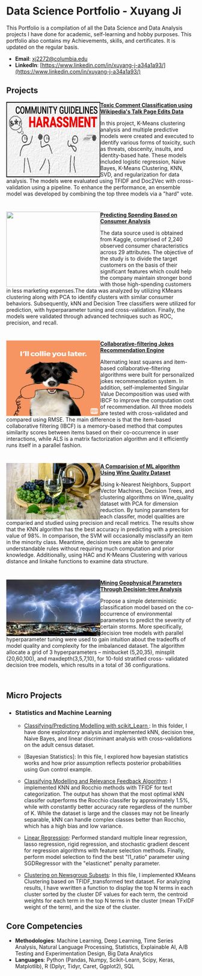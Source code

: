 # Data Science Portfolio - Xuyang Ji
This Portfolio is a compilation of all the Data Science and Data Analysis projects I have done for academic, self-learning and hobby purposes. This portfolio also contains my Achievements, skills, and certificates. It is updated on the regular basis.

- **Email**: [xj2272@columbia.edu](xj2272@columbia.edu)
- **LinkedIn**: [https://www.linkedin.com/in/xuyang-j-a34a1a93/](https://www.linkedin.com/in/xuyang-j-a34a1a93/)

## Projects

<img align="left" width="250" height="200" src="https://github.com/Celinejxy/Porforlio_data_science/blob/main/Images/toxic_comm.jpeg"> **[Toxic Comment Classification using Wikipedia's Talk Page Edits Data](https://github.com/jjbocek/ToxicApp.git)**

In this project, K-Means clustering analysis and multiple predictive models were created and executed to identify various forms of toxicity, such as threats, obscenity, insults, and identity-based hate. These models included logistic regression, Naïve Bayes, K-Means Clustering, KNN, SVD, and regularization for data analysis. The models were evaluated using TFIDF and Doc2Vec with cross-validation using a pipeline. To enhance the performance, an ensemble model was developed by combining the top three models via a "hard" vote.


#

<img align="left" width="250" height="200" src="https://github.com/archd3sai/Portfolio/blob/master/Images/instacart.jpeg"> **[Predicting Spending Based on Consumer Analysis](https://github.com/Celinejxy/Predicting-Consumer-Spending.git)**

The data source used is obtained from Kaggle, comprised of 2,240 observed consumer characteristics across 29 attributes. The objective of the study is to divide the target customers on the basis of their significant features which could help the company maintain stronger bond with those high-spending customers in less marketing expenses.The data was analyzed by utilizing KMeans clustering along with PCA to identify clusters with similar consumer behaviors. Subsequently, kNN and Decision Tree classifiers were utilized for prediction, with hyperparameter tuning and cross-validation. Finally, the models were validated through advanced techniques such as ROC, precision, and recall.


#

<img align="left" width="250" height="200" src="https://github.com/Celinejxy/Porforlio_data_science/blob/main/Images/dog-puns-collie-you-later.jpg"> **[Collaborative-filtering Jokes Recommendation Engine](https://github.com/Celinejxy/JESTER-DS)**

Alternating least squares and item-based collaborative-filtering algorithms were built for personalized jokes recommendation system. In addition, self-implemented Singular Value Decomposition was used with IBCF to improve the computation cost of recommendation. All three models are tested with cross-validated and compared using RMSE. The main difference is that the item-based collaborative filtering (IBCF) is a memory-based method that computes similarity scores between items based on their co-occurrence in user interactions, while ALS is a matrix factorization algorithm and it efficiently runs itself in a parallel fashion.


#

<img align="left" width="250" height="150" src="Images/wine.jpg"> **[A Comparision of ML algorithm Using Wine Quality Dataset ](wine_quality)**

Using k-Nearest Neighbors, Support Vector Machines, Decision Trees, and clustering algorithms on Wine_quality dataset with PCA for dimension reduction. By tuning parameters for each classifer, model qualities are comparied and studied using precision and recall metrics. The results show that the KNN algorithm has the best accuracy in predicting with a precision value of 98%. In comparison, the SVM will occasionally misclassify an item in the minority class. Meantime, decision trees are able to generate understandable rules without requiring much computation and prior knowledge. Additionally, using HAC and K-Means Clustering with various distance and linkahe functions to examine data structure. 

#

<img align="left" width="250" height="150" src="https://github.com/Celinejxy/Porforlio_data_science/blob/main/Images/storm.jpeg"> **[Mining Geophysical Parameters Through Decision-tree Analysis](storm_ds)**

Propose a simple deterministic classification model based on the co-occurrence of environmental parameters to predict the severity of certain storms. More specifically, decision tree models with parallel hyperparameter tuning were used to gain intuition about the tradeoffs of model quality and complexity for the imbalanced dataset.  The algorithm allocate a grid of 3 hyperparameters – minbucket (5,20,35), minsplit (20,60,100), and maxdepth(3,5,7,10), for 10-fold stratified cross- validated decision tree models, which results in a total of 36 configurations. 


<br />

## Micro Projects
- ### Statistics and Machine Learning
    - [Classifying/Predicting Modelling with scikit_Learn ](Classification) : In this folder, I have done exploratory analysis and implemented kNN, decision tree, Naive Bayes, and linear discriminant analysis with cross-validations on the adult census dataset. 

    - [Bayesian Statistics]: In this file, I explored how bayesian statistics works and how prior assumption reflects posterior probabilities using Gun control example. 

    - [Classifying Modelling and Relevance Feedback Algorithm](https://github.com/Celinejxy/kNN_Rocchio_NewsGroups.git): I implemented KNN and Rocchio methods with TFIDF for text categorization. The output has shown that the most optimal kNN classifer outperforms the Rocchio classifer by approximately 1.5%, while with constantly better accuracy rate regardless of the number of K. While the dataset is large and the classes may not be linearly separable, kNN can handle complex classes better than Rocchio, which has a high bias and low variance.

    - [Linear Regression](linear_regression): Performed standard multiple linear regression, lasso regression, rigid regression, and stochastic gradient descent for regression algorithms with feature selection methods. Finally, perform model selection to find the best "l1_ratio" parameter using SGDRegressor with  the "elasticnet" penalty parameter. 

    - [Clustering on Newsgroup Subsets](KMeans_Newsgroup_subset): In this file, I implemented KMeans Clustering based on TFIDF_transformed text dataset. For analyzing results, I have wwritten a function to display the top N terms in each cluster sorted by the cluster DF values for each term, the centroid weights for each term in the top N terms in the cluster (mean TFxIDF weight of the term), and the size of the cluster.
 
## Core Competencies

- **Methodologies**: Machine Learning, Deep Learning, Time Series Analysis, Natural Language Processing, Statistics, Explainable AI, A/B Testing and Experimentation Design, Big Data Analytics
- **Languages**: Python (Pandas, Numpy, Scikit-Learn, Scipy, Keras, Matplotlib), R (Dplyr, Tidyr, Caret, Ggplot2), SQL

